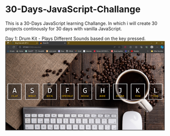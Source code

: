# 30-Days-JavaScript-Challange
This is a 30-Days JavaScript learning Challange.
In which i will create 30 projects continously for 30 days with vanilla JavaScript.


Day 1: Drum Kit 
    - Plays Different Sounds based on the key pressed.
    ![Drum Kit](Screenshots/drum_kit.png)
 